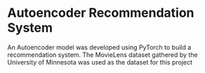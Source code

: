 # Autoencoder Recommendation System
An Autoencoder model was developed using PyTorch to build a recommendation system. The MovieLens dataset gathered by the University of Minnesota was used as the dataset for this project
